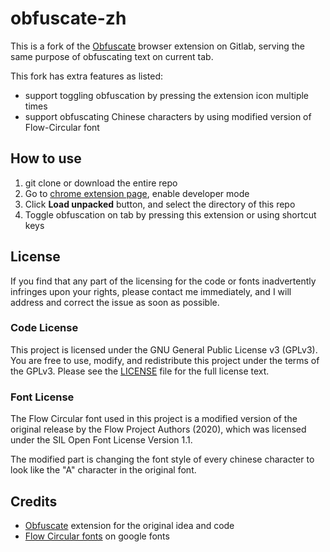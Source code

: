 # obfuscate-zh

This is a fork of the [Obfuscate](https://gitlab.com/nin_/obfuscate/-/tree/main) browser extension on Gitlab, serving the same purpose of obfuscating text on current tab.

This fork has extra features as listed:

- support toggling obfuscation by pressing the extension icon multiple times
- support obfuscating Chinese characters by using modified version of Flow-Circular font

## How to use

1. git clone or download the entire repo
2. Go to [chrome extension page](chrome://extensions/), enable developer mode
3. Click **Load unpacked** button, and select the directory of this repo
4. Toggle obfuscation on tab by pressing this extension or using shortcut keys

## License

If you find that any part of the licensing for the code or fonts inadvertently infringes upon your rights, please contact me immediately, and I will address and correct the issue as soon as possible.

### Code License

This project is licensed under the GNU General Public License v3 (GPLv3).
You are free to use, modify, and redistribute this project under the terms of the GPLv3.
Please see the [LICENSE](LICENSE) file for the full license text.

### Font License

The Flow Circular font used in this project is a modified version of the original release by the Flow Project Authors (2020), which was licensed under the SIL Open Font License Version 1.1.

The modified part is changing the font style of every chinese character to look like the "A" character in the original font.

## Credits

- [Obfuscate](https://gitlab.com/nin_/obfuscate/-/tree/main?ref_type=heads) extension for the original idea and code
- [Flow Circular fonts](https://fonts.google.com/specimen/Flow+Circular) on google fonts
